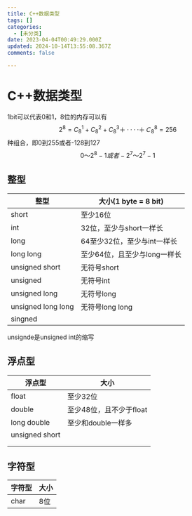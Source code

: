 ```yaml
---
title: C++数据类型
tags: []
categories:
  - [未分类]
date: 2023-04-04T00:49:29.000Z
updated: 2024-10-14T13:55:08.367Z
comments: false

---
```


<!--more-->
# C++数据类型

1bit可以代表0和1，8位的内存可以有
$$
2^8 = C_8^1+C_8^2+C_8^3＋····＋Ｃ_8^8=256
$$
种组合，即0到255或者-128到127
$$
0～2^8-1或者-2^7～2^7-1
$$


## 整型

| 整型               | 大小(1 byte = 8 bit)         |
| ------------------ | ---------------------------- |
| short              | 至少16位                     |
| int                | 32位，至少与short一样长      |
| long               | 64至少32位，至少与int一样长  |
| long long          | 至少64位，且至少与long一样长 |
| unsigned short     | 无符号short                  |
| unsigned           | 无符号int                    |
| unsigned long      | 无符号long                   |
| unsigned long long | 无符号long long              |
| singned            |                              |

unsignde是unsigned int的缩写

## 浮点型

| 浮点型         | 大小                    |
| -------------- | ----------------------- |
| float          | 至少32位                |
| double         | 至少48位，且不少于float |
| long double    | 至少和double一样多      |
| unsigned short |                         |
|                |                         |
|                |                         |

## 字符型

| 字符型 | 大小 |
| ------ | ---- |
| char   | 8位  |